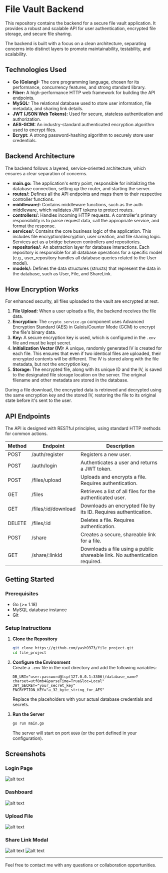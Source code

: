 # File Vault Backend

This repository contains the backend for a secure file vault application. It provides a robust and scalable API for user authentication, encrypted file storage, and secure file sharing.

The backend is built with a focus on a clean architecture, separating concerns into distinct layers to promote maintainability, testability, and scalability.

## Technologies Used
- **Go (Golang):** The core programming language, chosen for its performance, concurrency features, and strong standard library.
- **Fiber:** A high-performance HTTP web framework for building the API endpoints.
- **MySQL:** The relational database used to store user information, file metadata, and sharing link details.
- **JWT (JSON Web Tokens):** Used for secure, stateless authentication and authorization.
- **AES-GCM:** An industry-standard authenticated encryption algorithm used to encrypt files.
- **Bcrypt:** A strong password-hashing algorithm to securely store user credentials.

## Backend Architecture
The backend follows a layered, service-oriented architecture, which ensures a clear separation of concerns.

- **main.go:** The application's entry point, responsible for initializing the database connection, setting up the router, and starting the server.
- **routes/:** Defines all the API endpoints and maps them to their respective controller functions.
- **middleware/:** Contains middleware functions, such as the auth middleware, which validates JWT tokens to protect routes.
- **controllers/:** Handles incoming HTTP requests. A controller's primary responsibility is to parse request data, call the appropriate service, and format the response.
- **services/:** Contains the core business logic of the application. This includes file encryption/decryption, user creation, and file sharing logic. Services act as a bridge between controllers and repositories.
- **repositories/:** An abstraction layer for database interactions. Each repository is responsible for all database operations for a specific model (e.g., user_repository handles all database queries related to the User model).
- **models/:** Defines the data structures (structs) that represent the data in the database, such as User, File, and ShareLink.

## How Encryption Works
For enhanced security, all files uploaded to the vault are encrypted at rest.

1. **File Upload:** When a user uploads a file, the backend receives the file data.
2. **Encryption:** The `crypto_service.go` component uses Advanced Encryption Standard (AES) in Galois/Counter Mode (GCM) to encrypt the file's binary data.
3. **Key:** A secure encryption key is used, which is configured in the `.env` file and must be kept secret.
4. **Initialization Vector (IV):** A unique, randomly generated IV is created for each file. This ensures that even if two identical files are uploaded, their encrypted contents will be different. The IV is stored along with the file metadata, but not the encryption key.
5. **Storage:** The encrypted file, along with its unique ID and the IV, is saved to the designated file storage location on the server. The original filename and other metadata are stored in the database.

During a file download, the encrypted data is retrieved and decrypted using the same encryption key and the stored IV, restoring the file to its original state before it's sent to the user.

## API Endpoints
The API is designed with RESTful principles, using standard HTTP methods for common actions.

| Method | Endpoint              | Description |
|--------|-----------------------|-------------|
| POST   | /auth/register        | Registers a new user. |
| POST   | /auth/login           | Authenticates a user and returns a JWT token. |
| POST   | /files/upload         | Uploads and encrypts a file. Requires authentication. |
| GET    | /files                | Retrieves a list of all files for the authenticated user. |
| GET    | /files/:id/download   | Downloads an encrypted file by its ID. Requires authentication. |
| DELETE | /files/:id            | Deletes a file. Requires authentication. |
| POST   | /share                | Creates a secure, shareable link for a file. |
| GET    | /share/:linkId        | Downloads a file using a public shareable link. No authentication required. |

## Getting Started

### Prerequisites
- Go (>= 1.18)
- MySQL database instance
- Git

### Setup Instructions
1. **Clone the Repository**
   ```bash
   git clone https://github.com/yash9373/file_project.git
   cd file_project
   ```

2. **Configure the Environment**  
   Create a `.env` file in the root directory and add the following variables:

   ```env
   DB_URI="user:password@tcp(127.0.0.1:3306)/database_name?charset=utf8mb4&parseTime=True&loc=Local"
   JWT_SECRET="your_secret_key"
   ENCRYPTION_KEY="a_32_byte_string_for_AES"
   ```

   Replace the placeholders with your actual database credentials and secrets.

3. **Run the Server**
   ```bash
   go run main.go
   ```

   The server will start on port `8080` (or the port defined in your configuration).

## Screenshots

### Login Page
![alt text](<Screenshot 2025-09-11 211051.png>)


### Dashboard
![alt text](<Screenshot 2025-09-11 211057.png>)

### Upload File
![alt text](<Screenshot 2025-09-11 212022.png>)

### Share Link Modal
![alt text](<Screenshot 2025-09-11 211115.png>)
![alt text](<Screenshot 2025-09-11 211104.png>)

---

Feel free to contact me with any questions or collaboration opportunities.
